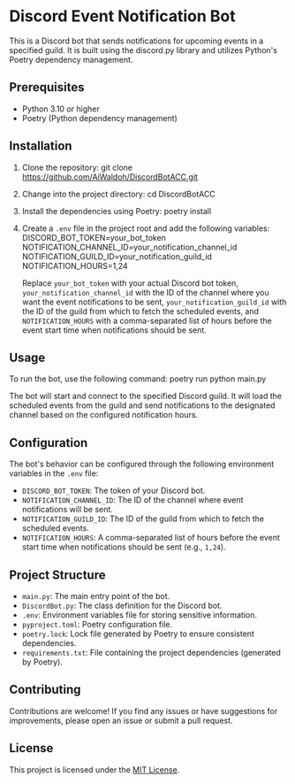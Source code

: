 # Discord Event Notification Bot

This is a Discord bot that sends notifications for upcoming events in a specified guild. It is built using the discord.py library and utilizes Python's Poetry dependency management.

## Prerequisites

- Python 3.10 or higher
- Poetry (Python dependency management)

## Installation

1. Clone the repository:
   git clone https://github.com/AiWaldoh/DiscordBotACC.git

2. Change into the project directory:
   cd DiscordBotACC

3. Install the dependencies using Poetry:
   poetry install

4. Create a `.env` file in the project root and add the following variables:
   DISCORD_BOT_TOKEN=your_bot_token
   NOTIFICATION_CHANNEL_ID=your_notification_channel_id
   NOTIFICATION_GUILD_ID=your_notification_guild_id
   NOTIFICATION_HOURS=1,24

   Replace `your_bot_token` with your actual Discord bot token, `your_notification_channel_id` with the ID of the channel where you want the event notifications to be sent, `your_notification_guild_id` with the ID of the guild from which to fetch the scheduled events, and `NOTIFICATION_HOURS` with a comma-separated list of hours before the event start time when notifications should be sent.

## Usage

To run the bot, use the following command:
poetry run python main.py

The bot will start and connect to the specified Discord guild. It will load the scheduled events from the guild and send notifications to the designated channel based on the configured notification hours.

## Configuration

The bot's behavior can be configured through the following environment variables in the `.env` file:

- `DISCORD_BOT_TOKEN`: The token of your Discord bot.
- `NOTIFICATION_CHANNEL_ID`: The ID of the channel where event notifications will be sent.
- `NOTIFICATION_GUILD_ID`: The ID of the guild from which to fetch the scheduled events.
- `NOTIFICATION_HOURS`: A comma-separated list of hours before the event start time when notifications should be sent (e.g., `1,24`).

## Project Structure

- `main.py`: The main entry point of the bot.
- `DiscordBot.py`: The class definition for the Discord bot.
- `.env`: Environment variables file for storing sensitive information.
- `pyproject.toml`: Poetry configuration file.
- `poetry.lock`: Lock file generated by Poetry to ensure consistent dependencies.
- `requirements.txt`: File containing the project dependencies (generated by Poetry).

## Contributing

Contributions are welcome! If you find any issues or have suggestions for improvements, please open an issue or submit a pull request.

## License

This project is licensed under the [MIT License](LICENSE).